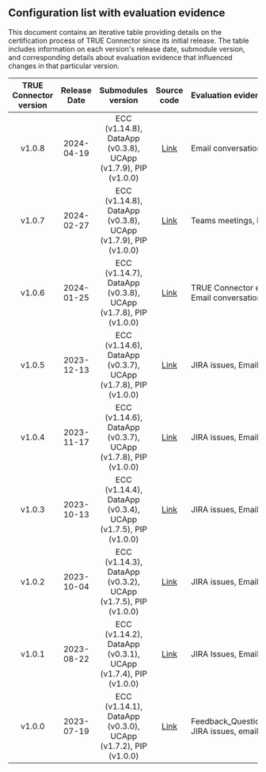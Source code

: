 ## Configuration list with evaluation evidence

This document contains an iterative table providing details on the certification process of TRUE Connector since its initial release. The table includes information on each version's release date, submodule version, and corresponding details about evaluation evidence that influenced changes in that particular version.

| TRUE Connector version  | Release Date   | Submodules version                                                      | Source code | Evaluation evidence| 
|:-----------------------:|:--------------:|:-----------------------------------------------------------------------:|:----------:|:-------------------|
| v1.0.8                  | 2024-04-19     | ECC (v1.14.8), DataApp (v0.3.8), UCApp (v1.7.9), PIP (v1.0.0)           |[Link](https://github.com/Engineering-Research-and-Development/true-connector/releases/tag/v1.0.8) | Email conversations |
| v1.0.7                  | 2024-02-27     | ECC (v1.14.8), DataApp (v0.3.8), UCApp (v1.7.9), PIP (v1.0.0)           |[Link](https://github.com/Engineering-Research-and-Development/true-connector/releases/tag/v1.0.7) |Teams meetings, Email conversations |
| v1.0.6                  | 2024-01-25     | ECC (v1.14.7), DataApp (v0.3.8), UCApp (v1.7.8), PIP (v1.0.0)           |[Link](https://github.com/Engineering-Research-and-Development/true-connector/releases/tag/v1.0.6) |TRUE Connector evaluation clarification points TC/v1/v2/v3/v4/v5/v6, Email conversations |
| v1.0.5                  | 2023-12-13     | ECC (v1.14.6), DataApp (v0.3.7), UCApp (v1.7.8), PIP (v1.0.0)           |[Link](https://github.com/Engineering-Research-and-Development/true-connector/releases/tag/v1.0.5) | JIRA issues, Email conversations |
| v1.0.4                  | 2023-11-17     | ECC (v1.14.6), DataApp (v0.3.7), UCApp (v1.7.8), PIP (v1.0.0)           |[Link](https://github.com/Engineering-Research-and-Development/true-connector/releases/tag/v1.0.4) |JIRA issues, Email conversations |
| v1.0.3                  | 2023-10-13     | ECC (v1.14.4), DataApp (v0.3.4), UCApp (v1.7.5), PIP (v1.0.0)           |[Link](https://github.com/Engineering-Research-and-Development/true-connector/releases/tag/v1.0.3) | JIRA issues, Email conversations |
| v1.0.2                  | 2023-10-04     | ECC (v1.14.3), DataApp (v0.3.2), UCApp (v1.7.5), PIP (v1.0.0)           |[Link](https://github.com/Engineering-Research-and-Development/true-connector/releases/tag/v1.0.2) | JIRA issues, Email conversations |
| v1.0.1                  | 2023-08-22     | ECC (v1.14.2), DataApp (v0.3.1), UCApp (v1.7.4), PIP (v1.0.0)           |[Link](https://github.com/Engineering-Research-and-Development/true-connector/releases/tag/v1.0.1) | JIRA Issues, Email conversations |
| v1.0.0                  | 2023-07-19     | ECC (v1.14.1), DataApp (v0.3.0), UCApp (v1.7.2), PIP (v1.0.0)           |[Link](https://github.com/Engineering-Research-and-Development/true-connector/releases/tag/v1.0.0) | Feedback_Questionnaire_Connector_TRUE_Connector_14_07_2023.xlsx, JIRA issues, email conversations |


